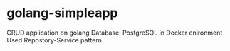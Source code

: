 # golang-simpleapp
CRUD application on golang
Database: PostgreSQL in Docker enironment
Used Repostory-Service pattern
